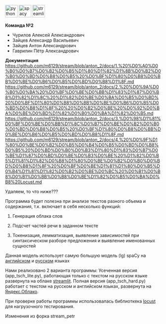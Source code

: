 
<img src="https://user-images.githubusercontent.com/104712265/214668687-3699e2f3-9a11-4996-9cef-10f622956ad2.svg" alt="python" style="width: 40px; height: 40px;">      <img src="https://user-images.githubusercontent.com/104712265/214669069-ab16be66-b989-4dc6-9a64-12594563e051.svg" alt="spacy" style="width: 40px; height: 40px;">      <img src="https://user-images.githubusercontent.com/104712265/214669302-2879d187-b953-4413-90ec-b838af9ef6bc.svg" alt="streamlit" style="width: 40px; height: 40px;">  

**Команда №2**  
- Чурилов Алексей Александрович  
- Зайцев Александр Васильевич  
- Зайцев Антон Александрович
- Гаврилин Пётр Александрович

**Документация**
https://github.com/m6129/stream/blob/anton_2/docs/1.%20%D0%A0%D0%B0%D0%B7%D0%B2%D0%B5%D1%80%D1%82%D1%8B%D0%B2%D0%B0%D0%BD%D0%B8%D0%B5%20%D0%BF%D1%80%D0%B8%D0%BB%D0%BE%D0%B6%D0%B5%D0%BD%D0%B8%D1%8F.md  
https://github.com/m6129/stream/blob/anton_2/docs/2.%20%D0%9A%D0%B0%D0%BA%20%D0%BF%D0%BE%D0%BB%D1%83%D1%87%D0%B8%D1%82%D1%8C%20%D1%82%D0%BE%D0%BA%D0%B5%D0%BD%20%D0%BF%D1%80%D0%B8%D0%BB%D0%BE%D0%B6%D0%B5%D0%BD%D0%B8%D1%8F%20%20%D0%B2%D0%BE%20%D0%92%D0%BA%D0%BE%D0%BD%D1%82%D0%B0%D0%BA%D1%82%D0%B5.md  
https://github.com/m6129/stream/blob/anton_2/docs/3.%D0%98%D1%81%D0%BF%D0%BE%D0%BB%D1%8C%D0%B7%D0%BE%D0%B2%D0%B0%D0%BD%D0%B8%D0%B5%20%D0%BF%D1%80%D0%B8%D0%BB%D0%BE%D0%B6%D0%B5%D0%BD%D0%B8%D1%8F.md  
https://github.com/m6129/stream/blob/anton_2/docs/4.%20%D0%9F%D1%80%D0%BE%D0%B2%D0%B5%D0%B4%D0%B5%D0%BD%D0%B8%D0%B5%20%D0%BD%D0%B0%D0%B3%D1%80%D1%83%D0%B7%D0%BE%D1%87%D0%BD%D0%BE%D0%B3%D0%BE%20%D1%82%D0%B5%D1%81%D1%82%D0%B8%D1%80%D0%BE%D0%B2%D0%B0%D0%BD%D0%B8%D1%8F%20%D0%BF%D0%BE%D1%81%D1%80%D0%B5%D0%B4%D1%81%D1%82%D0%B2%D0%BE%D0%BC%20%D0%B1%D0%B8%D0%B1%D0%BB%D0%B8%D0%BE%D1%82%D0%B5%D0%BA%D0%B8%20Locust.md










Удаляем, то что ниже???

Программа будет полезна при анализе текстов разного объема и содержания, т.к. включает в себя несколько функций:

1) Генерация облака слов

2) Подсчет частей речи в заданном тексте

3) Токенизация, лемматизация, выявление зависимостей при синтаксическом разборе предложения и выявление именованных сущностей

Данная модель использует самую большую модель (lg) spaCy на [английском](https://spacy.io/models/en) и [русском](https://spacy.io/models/ru) языках  

Нами реализовано 2 варианта программы:
Усеченная версия (app_tsch_lite.py), работающая только с текстом на русском языке развернута на облаке [streamlit](https://stream.streamlit.app/).
Полная версия (app_tsch_hard.py) работает с текстом на русском и английском языках, развернута на [Яндекс.Облако](http://158.160.13.46:8501/).

При проверке работы программы использовалась библиоткека [locust](https://locust.io) для нагрузочного тестирования.

Изменения из форка stream_petr
